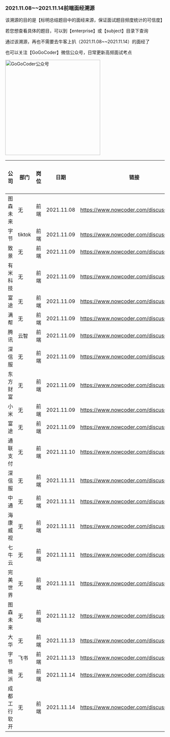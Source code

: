 ### 2021.11.08~~2021.11.14前端面经溯源

该溯源的目的是【标明总结题目中的面经来源，保证面试题目频度统计的可信度】

若您想查看具体的题目，可以到【enterprise】或【subject】目录下查询

通过该溯源，再也不需要去牛客上扒（2021.11.08~~2021.11.14）的面经了

也可以关注【GoGoCoder】微信公众号，日常更新高频面试考点

<div  align="left">    
<img src="https://user-images.githubusercontent.com/35292389/139861774-5d339bd5-8f7f-4ce8-b4c6-1ec6190dde1f.jpg" width = "300" height = "300" alt="GoGoCoder公众号" align=center />
</div>

| 公司       | 部门     | 岗位   | 日期       | 链接                                    | 招聘类型 |
| ---------- | -------- | ------ | ---------- | --------------------------------------- | -------- |
| 图森未来     | 无       | 前端   | 2021.11.08 | https://www.nowcoder.com/discuss/799797 | 社招     |
| 字节     | tiktok       | 前端   | 2021.11.09 | https://www.nowcoder.com/discuss/801017 | 社招     |
| 致景     | 无       | 前端   | 2021.11.09 | https://www.nowcoder.com/discuss/800713 | 社招     |
| 有米科技     | 无       | 前端   | 2021.11.09 | https://www.nowcoder.com/discuss/800710 | 社招     |
| 富途     | 无       | 前端   | 2021.11.09 | https://www.nowcoder.com/discuss/800630 | 社招     |
| 满帮     | 无       | 前端   | 2021.11.09 | https://www.nowcoder.com/discuss/800596 | 校招     |
| 腾讯     | 云智       | 前端   | 2021.11.09 | https://www.nowcoder.com/discuss/800580 | 社招     |
| 深信服     | 无       | 前端   | 2021.11.09 | https://www.nowcoder.com/discuss/800575 | 校招     |
| 东方财富     | 无       | 前端   | 2021.11.09 | https://www.nowcoder.com/discuss/800459 | 校招     |
| 小米     | 无       | 前端   | 2021.11.09 | https://www.nowcoder.com/discuss/800449 | 校招     |
| 富途     | 无       | 前端   | 2021.11.09 | https://www.nowcoder.com/discuss/800334 | 社招     |
| 通联支付     | 无       | 前端   | 2021.11.10 | https://www.nowcoder.com/discuss/801762 | 实习     |
| 深信服     | 无       | 前端   | 2021.11.11 | https://www.nowcoder.com/discuss/802842 | 校招     |
| 中通     | 无       | 前端   | 2021.11.11 | https://www.nowcoder.com/discuss/802591 | 社招     |
| 海康威视     | 无       | 前端   | 2021.11.11 | https://www.nowcoder.com/discuss/802459 | 实习     |
| 七牛云     | 无       | 前端   | 2021.11.11 | https://www.nowcoder.com/discuss/802293 | 实习     |
| 完美世界     | 无       | 前端   | 2021.11.11 | https://www.nowcoder.com/discuss/801894 | 实习     |
| 图森未来     | 无       | 前端   | 2021.11.12 | https://www.nowcoder.com/discuss/803690 | 社招     |
| 大华     | 无       | 前端   | 2021.11.13 | https://www.nowcoder.com/discuss/804211 | 社招     |
| 字节     | 飞书       | 前端   | 2021.11.13 | https://www.nowcoder.com/discuss/803999 | 社招     |
| 微派     | 无       | 前端   | 2021.11.14 | https://www.nowcoder.com/discuss/804700 | 社招     |
| 成都工行软开     | 无       | 前端   | 2021.11.14 | https://www.nowcoder.com/discuss/804527 | 社招     |

